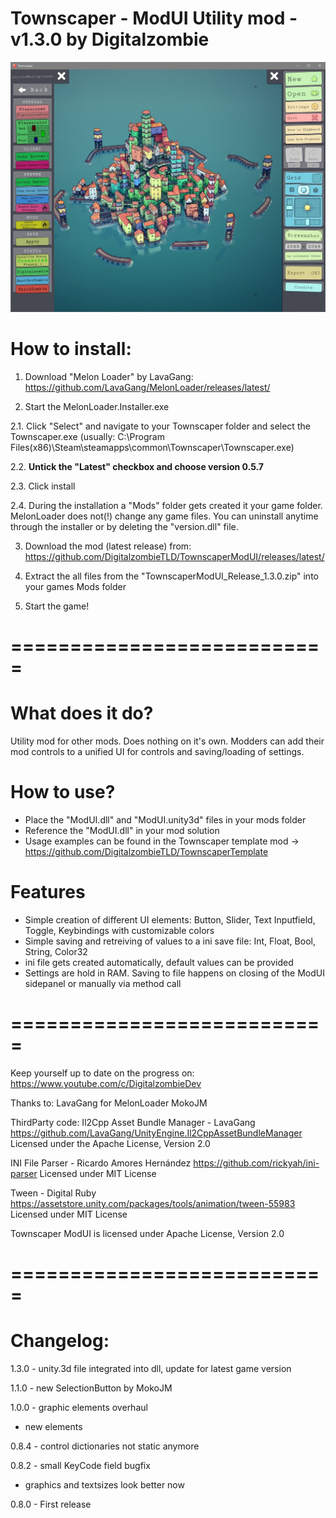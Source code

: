 Townscaper - ModUI Utility mod - v1.3.0 by Digitalzombie
===========================================================

![Screenshot](https://github.com/DigitalzombieTLD/TownscaperModUI/raw/master/ModUI.jpg)

How to install:
===============

1. Download "Melon Loader" by LavaGang:
https://github.com/LavaGang/MelonLoader/releases/latest/

2. Start the MelonLoader.Installer.exe

2.1. Click "Select" and navigate to your Townscaper folder and select the Townscaper.exe (usually: C:\Program Files(x86)\Steam\steamapps\common\Townscaper\Townscaper.exe)

2.2. **Untick the "Latest" checkbox and choose version 0.5.7**

2.3. Click install 

2.4. During the installation a "Mods" folder gets created it your game folder. MelonLoader does not(!) change any game files. 
	 You can uninstall anytime through the installer or by deleting the "version.dll" file.

3. Download the mod (latest release) from: https://github.com/DigitalzombieTLD/TownscaperModUI/releases/latest/

4. Extract the all files from the "TownscaperModUI_Release_1.3.0.zip" into your games Mods folder

5. Start the game! 

===========================
===========================

What does it do?
=================

Utility mod for other mods. Does nothing on it's own.
Modders can add their mod controls to a unified UI for controls and saving/loading of settings.


How to use?
=================

- Place the "ModUI.dll" and "ModUI.unity3d" files in your mods folder
- Reference the "ModUI.dll" in your mod solution
- Usage examples can be found in the Townscaper template mod -> https://github.com/DigitalzombieTLD/TownscaperTemplate 


Features
=================

- Simple creation of different UI elements: Button, Slider, Text Inputfield, Toggle, Keybindings with customizable colors
- Simple saving and retreiving of values to a ini save file: Int, Float, Bool, String, Color32
- ini file gets created automatically, default values can be provided
- Settings are hold in RAM. Saving to file happens on closing of the ModUI sidepanel or manually via method call

===========================
===========================


Keep yourself up to date on the progress on:
https://www.youtube.com/c/DigitalzombieDev

Thanks to:
LavaGang for MelonLoader
MokoJM

ThirdParty  code:
Il2Cpp Asset Bundle Manager - LavaGang
https://github.com/LavaGang/UnityEngine.Il2CppAssetBundleManager
Licensed under the Apache License, Version 2.0

INI File Parser - Ricardo Amores Hernández
https://github.com/rickyah/ini-parser
Licensed under MIT License

Tween - Digital Ruby 
https://assetstore.unity.com/packages/tools/animation/tween-55983
Licensed under MIT License

Townscaper ModUI is licensed under Apache License, Version 2.0

===========================
===========================

Changelog:
==========
1.3.0 - unity.3d file integrated into dll, update for latest game version

1.1.0 - new SelectionButton by MokoJM

1.0.0 - graphic elements overhaul
- new elements

0.8.4 - control dictionaries not static anymore

0.8.2	- small KeyCode field bugfix
- graphics and textsizes look better now

0.8.0	- First release
